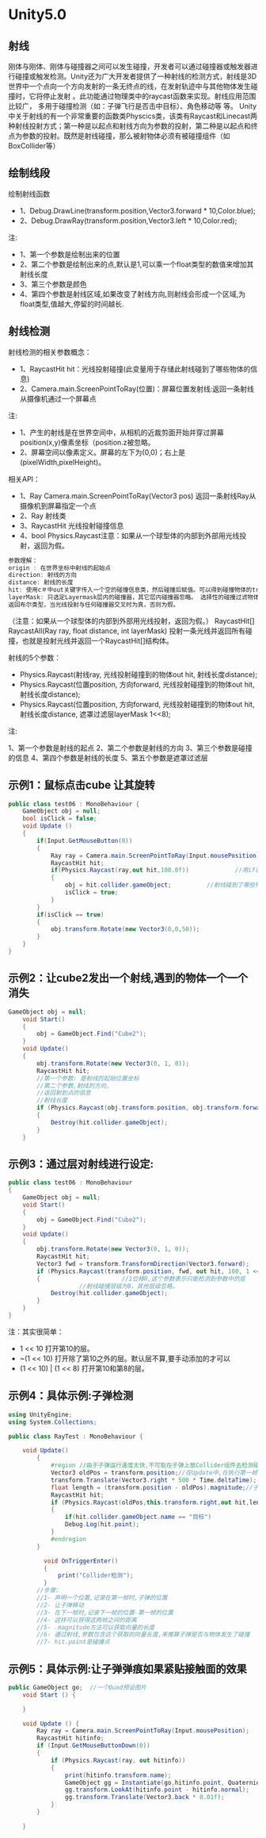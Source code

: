 # Unity5.0
## 射线
刚体与刚体、刚体与碰撞器之间可以发生碰撞，开发者可以通过碰撞器或触发器进行碰撞或触发检测。Unity还为广大开发者提供了一种射线的检测方式，射线是3D世界中一个点向一个方向发射的一条无终点的线，在发射轨迹中与其他物体发生碰撞时，它将停止发射 。此功能通过物理类中的raycast函数来实现。射线应用范围比较广， 多用于碰撞检测（如：子弹飞行是否击中目标）、角色移动等 等。
Unity中关于射线的有一个非常重要的函数类Physcics类，该类有Raycast和Linecast两种射线投射方式；第一种是以起点和射线方向为参数的投射，第二种是以起点和终点为参数的投射。既然是射线碰撞，那么被射物体必须有被碰撞组件（如BoxCollider等）

## 绘制线段
绘制射线函数
* 1、Debug.DrawLine(transform.position,Vector3.forward * 10,Color.blue);
* 2、Debug.DrawRay(transform.position,Vector3.left * 10,Color.red);

注:
* 1、第一个参数是绘制出来的位置
* 2、第二个参数是绘制出来的点,默认是1,可以乘一个float类型的数值来增加其射线长度
* 3、第三个参数是颜色
* 4、第四个参数是射线区域,如果改变了射线方向,则射线会形成一个区域,为float类型,值越大,停留的时间越长.

## 射线检测
射线检测的相关参数概念：
* 1、RaycastHit hit：光线投射碰撞(此变量用于存储此射线碰到了哪些物体的信息)
* 2、Camera.main.ScreenPointToRay(位置)：屏幕位置发射线:返回一条射线从摄像机通过一个屏幕点

注:
* 1、产生的射线是在世界空间中，从相机的近裁剪面开始并穿过屏幕position(x,y)像素坐标（position.z被忽略。
* 2、屏幕空间以像素定义。屏幕的左下为(0,0)；右上是(pixelWidth,pixelHeight)。

相关API：
* 1、Ray Camera.main.ScreenPointToRay(Vector3 pos) 返回一条射线Ray从摄像机到屏幕指定一个点
* 2、Ray 射线类
* 3、RaycastHit 光线投射碰撞信息
* 4、bool Physics.Raycast注意：如果从一个球型体的内部到外部用光线投射，返回为假。

```c#
参数理解： 
origin : 在世界坐标中射线的起始点
direction: 射线的方向
distance: 射线的长度
hit: 使用c＃中out关键字传入一个空的碰撞信息类，然后碰撞后赋值。可以得到碰撞物体的transform,rigidbody,point等信息。
layerMask: 只选定Layermask层内的碰撞器，其它层内碰撞器忽略。 选择性的碰撞过滤物体。可以在TagManager中编辑tag和Layer。然后设置物体的Layer层级，在摄像机中设置camera.cullingmask,可以控制摄像机的渲染层级，用在射线上，可以控制射线碰撞什么，不碰撞什么。
返回布尔类型，当光线投射与任何碰撞器交叉时为真，否则为假。
```
（注意：如果从一个球型体的内部到外部用光线投射，返回为假。）
RaycastHit[] RaycastAll(Ray ray, float distance, int layerMask)
投射一条光线并返回所有碰撞，也就是投射光线并返回一个RaycastHit[]结构体。

射线的5个参数：
* Physics.Raycast(射线ray, 光线投射碰撞到的物体out hit, 射线长度distance);
* Physics.Raycast(位置position, 方向forward, 光线投射碰撞到的物体out hit, 射线长度distance);
* Physics.Raycast(位置position, 方向forward, 光线投射碰撞到的物体out hit, 射线长度distance, 遮罩过滤层layerMask 1<<8);

注:

1、第一个参数是射线的起点
2、第二个参数是射线的方向
3、第三个参数是碰撞的信息
4、第四个参数是射线的长度
5、第五个参数是遮罩过滤层

## 示例1：鼠标点击cube 让其旋转

```c#
public class test06 : MonoBehaviour {
	GameObject obj = null;
	bool isClick = false;
	void Update ()
	{
		if(Input.GetMouseButton(0))
		{
			Ray ray = Camera.main.ScreenPointToRay(Input.mousePosition);
			RaycastHit hit;
			if(Physics.Raycast(ray,out hit,100.0f))				//用if语句来发出一条射线
			{
				obj = hit.collider.gameObject;			//射线碰到了哪些物体
				isClick = true;
			}
		}
		if(isClick == true)
		{
			obj.transform.Rotate(new Vector3(0,0,50));
		}
	}
}
```
## 示例2：让cube2发出一个射线,遇到的物体一个一个消失

```c#
GameObject obj = null;
    void Start()
    {
        obj = GameObject.Find("Cube2");
    }
    void Update()
    {
        obj.transform.Rotate(new Vector3(0, 1, 0));
        RaycastHit hit;
        //第一个参数: 是射线的起始位置坐标
        //第二个参数,射线的方向,
        //返回射到点的信息
        //射线长度
        if (Physics.Raycast(obj.transform.position, obj.transform.forward, out hit,100))
        {
            Destroy(hit.collider.gameObject);
        }
    }
```

## 示例3：通过层对射线进行设定:

```c#
public class test06 : MonoBehaviour
{
    GameObject obj = null;
    void Start()
    {
        obj = GameObject.Find("Cube2");
    }
    void Update()
    {
        obj.transform.Rotate(new Vector3(0, 1, 0));
        RaycastHit hit;
        Vector3 fwd = transform.TransformDirection(Vector3.forward);
        if (Physics.Raycast(transform.position, fwd, out hit, 100, 1 << 8))
        {						//1位移8,这个参数表示只能检测到参数中的层
                    //射线碰撞层级为8，其他层级忽略。
            Destroy(hit.collider.gameObject);
        }
    }
}
```
注：其实很简单：
- 1 << 10 打开第10的层。
- ~(1 << 10) 打开除了第10之外的层。默认层不算,要手动添加的才可以
- (1 << 10) | (1 << 8) 打开第10和第8的层。

## 示例4：具体示例:子弹检测

```c#
using UnityEngine;
using System.Collections;

public class RayTest : MonoBehaviour {

	void Update()
	    {
	        #region //由于子弹运行速度太快,不可能在子弹上放Collider组件去检测碰撞:@@@@@@@@@@@@
	        Vector3 oldPos = transform.position;//在Update中,在执行第一帧的时候,子弹的位置
	        transform.Translate(Vector3.right * 500 * Time.deltaTime);
	        float length = (transform.position - oldPos).magnitude;//子弹第一帧到之后的每一帧时,经过的长度
	        RaycastHit hit;
	        if (Physics.Raycast(oldPos,this.transform.right,out hit,length))
	        {
	            if(hit.collider.gameObject.name == "目标")
	            Debug.Log(hit.point);
	        }
	        #endregion
	    }

	      void OnTriggerEnter()
	      {
	          print("Collider检测");
	      }
	    //步骤:
	    //1- 声明一个位置,记录在第一帧时,子弹的位置
	    //2- 让子弹移动
	    //3- 在下一帧时,记录下一帧的位置-第一帧的位置
	    //4- 这样可以获得这两帧之间的距离
	    //5- .magnitude方法可以获取向量的长度
	    //6- 通过射线,参数包含这个获取的向量长度,来推算子弹是否与物体发生了碰撞
	    //7- hit.point是碰撞点
```

## 示例5：具体示例:让子弹弹痕如果紧贴接触面的效果

```c#
public GameObject go;  //一个Quad预设图片
	void Start () {

	}

	void Update () {
        Ray ray = Camera.main.ScreenPointToRay(Input.mousePosition);
        RaycastHit hitinfo;
        if (Input.GetMouseButtonDown(0))
        {
            if (Physics.Raycast(ray, out hitinfo))
            {
                print(hitinfo.transform.name);
                GameObject gg = Instantiate(go,hitinfo.point, Quaternion.identity) as GameObject;
                gg.transform.LookAt(hitinfo.point - hitinfo.normal);
                gg.transform.Translate(Vector3.back * 0.01f);
            }
        }

	}
```









